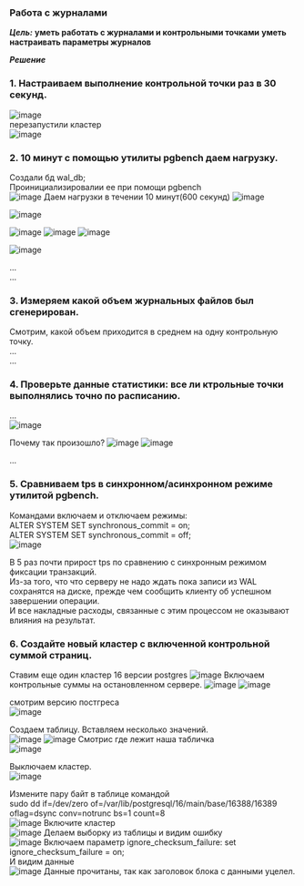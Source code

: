 ### Работа с журналами

***Цель:***
**уметь работать с журналами и контрольными точками**
**уметь настраивать параметры журналов**

***Решение***
### 1. Настраиваем выполнение контрольной точки раз в 30 секунд.  
![image](https://github.com/13-rus/Otus/assets/120638894/47e6268e-e8ed-45f1-a578-2b2a92e327ec)  
 перезапустили кластер    
![image](https://github.com/13-rus/Otus/assets/120638894/0a6bb1d9-82a0-4e92-bbf9-2cc44d78f3f7)

### 2. 10 минут c помощью утилиты pgbench даем нагрузку.  
Создали бд wal_db;  
Проинициализировалии ее при помощи pgbench  
![image](https://github.com/13-rus/Otus/assets/120638894/21019dc6-85b1-4a3a-800b-eec4ee8775cb)
Даем нагрузки в течении 10 минут(600 секунд)
![image](https://github.com/13-rus/Otus/assets/120638894/a41af275-0970-4980-a941-e7dc8285a855)

![image](https://github.com/13-rus/Otus/assets/120638894/8676c217-e2dd-41ce-98e8-4df72df25fc0)

![image](https://github.com/13-rus/Otus/assets/120638894/34015307-1471-4e14-a9dc-2730a6ad8555)
![image](https://github.com/13-rus/Otus/assets/120638894/034041ee-c8c9-4e56-982b-f1aa52a32314)
![image](https://github.com/13-rus/Otus/assets/120638894/11a195b2-2edc-4616-ad11-a8deeb46388b)

![image](https://github.com/13-rus/Otus/assets/120638894/04175479-b41d-4a57-95de-97b8da72db16)

...  
...  
### 3. Измеряем какой объем журнальных файлов был сгенерирован.  
 Смотрим, какой объем приходится в среднем на одну контрольную точку.  
...  
...  
### 4. Проверьте данные статистики: все ли ктрольные точки выполнялись точно по расписанию.
...  
![image](https://github.com/13-rus/Otus/assets/120638894/c8c26ee0-7cae-476f-b60f-f751d51e4fb4)
  
Почему так произошло?
![image](https://github.com/13-rus/Otus/assets/120638894/f00cc709-e4d1-4756-af2a-1118bc6340f8)
![image](https://github.com/13-rus/Otus/assets/120638894/a5cfd4e1-4c3a-4f33-98e8-46a22b27473a)


...  
### 5. Сравниваем tps в синхронном/асинхронном режиме утилитой pgbench.
Командами включаем и отключаем режимы:  
 ALTER SYSTEM SET synchronous_commit = on;  
 ALTER SYSTEM SET synchronous_commit = off;  
![image](https://github.com/13-rus/Otus/assets/120638894/4cc8fef3-c832-43ed-b72e-7ac27c2baccc)

В 5 раз почти прирост tps по сравнению с синхронным режимом фиксации транзакций.  
Из-за того, что что серверу не надо ждать пока записи из WAL сохранятся на диске, прежде чем сообщить клиенту об успешном завершении операции.  
И все накладные расходы, связанные с этим процессом не оказывают влияния на результат.  


### 6. Создайте новый кластер с включенной контрольной суммой страниц.  
 Ставим еще один кластер 16 версии postgres
 ![image](https://github.com/13-rus/Otus/assets/120638894/7aad5426-49d6-49ec-9356-e3e49dcdc385)
Включаем контрольные суммы на остановленном сервере.
![image](https://github.com/13-rus/Otus/assets/120638894/f3a0eec1-5e45-486a-b412-01631d516820)
![image](https://github.com/13-rus/Otus/assets/120638894/092b2c03-58ed-4067-97b7-d14a03fe613e)

смотрим версию постгреса  
![image](https://github.com/13-rus/Otus/assets/120638894/d4cc2a41-27e7-4304-84ff-5b9a4b6a12a5)

 Создаем таблицу. Вставляем несколько значений.  
 ![image](https://github.com/13-rus/Otus/assets/120638894/adedfc77-727e-4c9a-a18c-ec301334b19b)
 ![image](https://github.com/13-rus/Otus/assets/120638894/2286b51a-3016-4638-acfe-9207af42f83b)
 Смотрис где лежит наша табличка  
![image](https://github.com/13-rus/Otus/assets/120638894/027a9139-8a82-481d-997e-af7f0c3ac148)

  Выключаем кластер.  
 ![image](https://github.com/13-rus/Otus/assets/120638894/4fd1820b-79df-4f18-8df2-9e7daad43ef9)
 
Измените пару байт в таблице командой  
 sudo dd if=/dev/zero of=/var/lib/postgresql/16/main/base/16388/16389 oflag=dsync conv=notrunc bs=1 count=8  
 ![image](https://github.com/13-rus/Otus/assets/120638894/366759f8-a533-4ecc-bcfc-8825e5facff8) 
  Включите кластер  
  ![image](https://github.com/13-rus/Otus/assets/120638894/78c21c29-1f2c-485c-a02b-6ef92f5598ba)
 Делаем выборку из таблицы и видим ошибку  
 ![image](https://github.com/13-rus/Otus/assets/120638894/939877f4-eef3-43d4-bfdc-35817418037b)
 Включаем параметр ignore_checksum_failure: set ignore_checksum_failure = on;  
  И видим данные  
  ![image](https://github.com/13-rus/Otus/assets/120638894/3f3cf335-249d-4027-9ef7-7513bb647c14)
  Данные прочитаны, так как заголовок блока с данными уцелел.  
